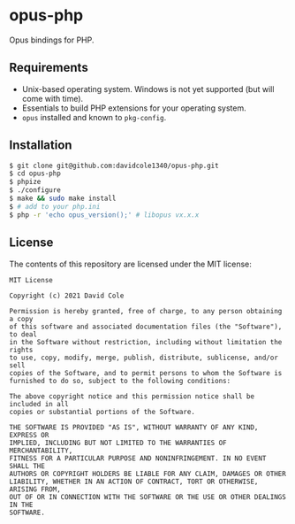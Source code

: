 # opus-php

Opus bindings for PHP.

## Requirements

- Unix-based operating system. Windows is not yet supported (but will come with time).
- Essentials to build PHP extensions for your operating system.
- `opus` installed and known to `pkg-config`.

## Installation

```sh
$ git clone git@github.com:davidcole1340/opus-php.git
$ cd opus-php
$ phpize
$ ./configure
$ make && sudo make install
$ # add to your php.ini
$ php -r 'echo opus_version();' # libopus vx.x.x
```

## License

The contents of this repository are licensed under the MIT license:

```
MIT License

Copyright (c) 2021 David Cole

Permission is hereby granted, free of charge, to any person obtaining a copy
of this software and associated documentation files (the "Software"), to deal
in the Software without restriction, including without limitation the rights
to use, copy, modify, merge, publish, distribute, sublicense, and/or sell
copies of the Software, and to permit persons to whom the Software is
furnished to do so, subject to the following conditions:

The above copyright notice and this permission notice shall be included in all
copies or substantial portions of the Software.

THE SOFTWARE IS PROVIDED "AS IS", WITHOUT WARRANTY OF ANY KIND, EXPRESS OR
IMPLIED, INCLUDING BUT NOT LIMITED TO THE WARRANTIES OF MERCHANTABILITY,
FITNESS FOR A PARTICULAR PURPOSE AND NONINFRINGEMENT. IN NO EVENT SHALL THE
AUTHORS OR COPYRIGHT HOLDERS BE LIABLE FOR ANY CLAIM, DAMAGES OR OTHER
LIABILITY, WHETHER IN AN ACTION OF CONTRACT, TORT OR OTHERWISE, ARISING FROM,
OUT OF OR IN CONNECTION WITH THE SOFTWARE OR THE USE OR OTHER DEALINGS IN THE
SOFTWARE.
```